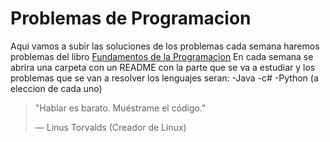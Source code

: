 # Problemas de Programacion 
 Aqui vamos a subir las soluciones de los problemas
 cada semana haremos problemas del libro [Fundamentos de la Programacion](https://drive.google.com/file/d/1FDQO81iObPDcJTRtXZZQ01e22Sqw5j8K/view?usp=sharing)
 En cada semana se abrira una carpeta con un README con la parte que se va a estudiar y los problemas que 
 se van a resolver 
 los lenguajes seran:
 -Java
 -c#
 -Python
 (a eleccion de cada uno)
 > "Hablar es barato. Muéstrame el código."
>
> — Linus Torvalds (Creador de Linux)
